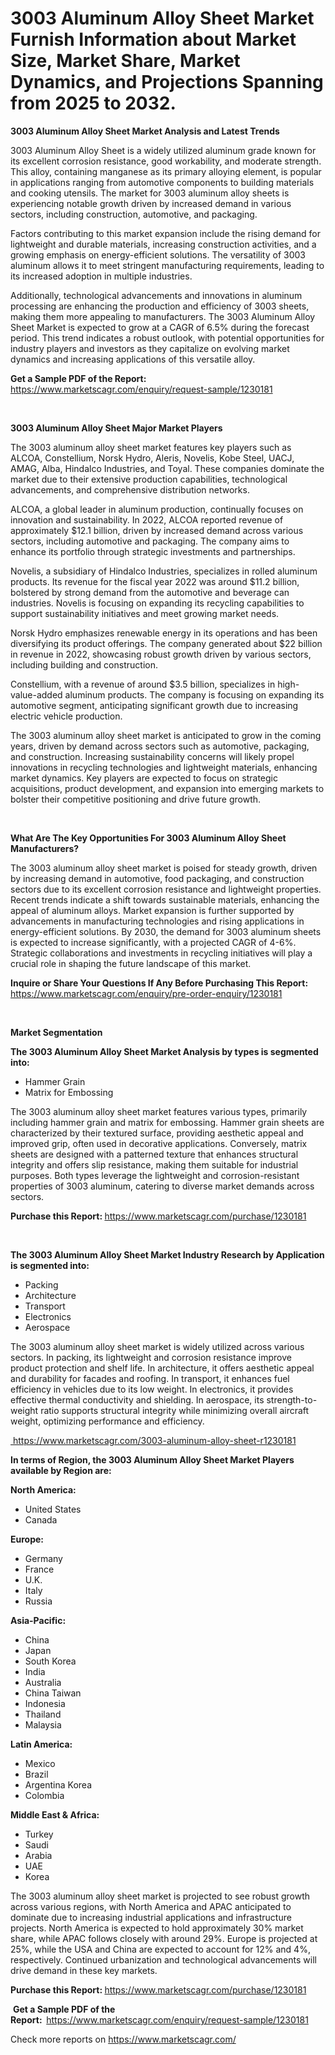 <p><h1>3003 Aluminum Alloy Sheet Market Furnish Information about Market Size, Market Share, Market Dynamics, and Projections Spanning from 2025 to 2032.</h1></p><p><strong>3003 Aluminum Alloy Sheet Market Analysis and Latest Trends</strong></p>
<p><p>3003 Aluminum Alloy Sheet is a widely utilized aluminum grade known for its excellent corrosion resistance, good workability, and moderate strength. This alloy, containing manganese as its primary alloying element, is popular in applications ranging from automotive components to building materials and cooking utensils. The market for 3003 aluminum alloy sheets is experiencing notable growth driven by increased demand in various sectors, including construction, automotive, and packaging.</p><p>Factors contributing to this market expansion include the rising demand for lightweight and durable materials, increasing construction activities, and a growing emphasis on energy-efficient solutions. The versatility of 3003 aluminum allows it to meet stringent manufacturing requirements, leading to its increased adoption in multiple industries.</p><p>Additionally, technological advancements and innovations in aluminum processing are enhancing the production and efficiency of 3003 sheets, making them more appealing to manufacturers. The 3003 Aluminum Alloy Sheet Market is expected to grow at a CAGR of 6.5% during the forecast period. This trend indicates a robust outlook, with potential opportunities for industry players and investors as they capitalize on evolving market dynamics and increasing applications of this versatile alloy.</p></p>
<p><strong>Get a Sample PDF of the Report:&nbsp;</strong> <a href="https://www.marketscagr.com/enquiry/request-sample/1230181?utm_campaign=2208&utm_medium=2&utm_source=Github&utm_content=ia&utm_term=03022025&utm_id=3003-aluminum-alloy-sheet">https://www.marketscagr.com/enquiry/request-sample/1230181</a></p>
<p>&nbsp;</p>
<p><strong>3003 Aluminum Alloy Sheet Major Market Players</strong></p>
<p><p>The 3003 aluminum alloy sheet market features key players such as ALCOA, Constellium, Norsk Hydro, Aleris, Novelis, Kobe Steel, UACJ, AMAG, Alba, Hindalco Industries, and Toyal. These companies dominate the market due to their extensive production capabilities, technological advancements, and comprehensive distribution networks.</p><p>ALCOA, a global leader in aluminum production, continually focuses on innovation and sustainability. In 2022, ALCOA reported revenue of approximately $12.1 billion, driven by increased demand across various sectors, including automotive and packaging. The company aims to enhance its portfolio through strategic investments and partnerships.</p><p>Novelis, a subsidiary of Hindalco Industries, specializes in rolled aluminum products. Its revenue for the fiscal year 2022 was around $11.2 billion, bolstered by strong demand from the automotive and beverage can industries. Novelis is focusing on expanding its recycling capabilities to support sustainability initiatives and meet growing market needs.</p><p>Norsk Hydro emphasizes renewable energy in its operations and has been diversifying its product offerings. The company generated about $22 billion in revenue in 2022, showcasing robust growth driven by various sectors, including building and construction.</p><p>Constellium, with a revenue of around $3.5 billion, specializes in high-value-added aluminum products. The company is focusing on expanding its automotive segment, anticipating significant growth due to increasing electric vehicle production.</p><p>The 3003 aluminum alloy sheet market is anticipated to grow in the coming years, driven by demand across sectors such as automotive, packaging, and construction. Increasing sustainability concerns will likely propel innovations in recycling technologies and lightweight materials, enhancing market dynamics. Key players are expected to focus on strategic acquisitions, product development, and expansion into emerging markets to bolster their competitive positioning and drive future growth.</p></p>
<p>&nbsp;</p>
<p><strong>What Are The Key Opportunities For 3003 Aluminum Alloy Sheet Manufacturers?</strong></p>
<p><p>The 3003 aluminum alloy sheet market is poised for steady growth, driven by increasing demand in automotive, food packaging, and construction sectors due to its excellent corrosion resistance and lightweight properties. Recent trends indicate a shift towards sustainable materials, enhancing the appeal of aluminum alloys. Market expansion is further supported by advancements in manufacturing technologies and rising applications in energy-efficient solutions. By 2030, the demand for 3003 aluminum sheets is expected to increase significantly, with a projected CAGR of 4-6%. Strategic collaborations and investments in recycling initiatives will play a crucial role in shaping the future landscape of this market.</p></p>
<p><strong>Inquire or Share Your Questions If Any Before Purchasing This Report:</strong> <a href="https://www.marketscagr.com/enquiry/pre-order-enquiry/1230181?utm_campaign=2208&utm_medium=2&utm_source=Github&utm_content=ia&utm_term=03022025&utm_id=3003-aluminum-alloy-sheet">https://www.marketscagr.com/enquiry/pre-order-enquiry/1230181</a></p>
<p>&nbsp;</p>
<p><strong>Market Segmentation</strong></p>
<p><strong>The 3003 Aluminum Alloy Sheet Market Analysis by types is segmented into:</strong></p>
<p><ul><li>Hammer Grain</li><li>Matrix for Embossing</li></ul></p>
<p><p>The 3003 aluminum alloy sheet market features various types, primarily including hammer grain and matrix for embossing. Hammer grain sheets are characterized by their textured surface, providing aesthetic appeal and improved grip, often used in decorative applications. Conversely, matrix sheets are designed with a patterned texture that enhances structural integrity and offers slip resistance, making them suitable for industrial purposes. Both types leverage the lightweight and corrosion-resistant properties of 3003 aluminum, catering to diverse market demands across sectors.</p></p>
<p><strong>Purchase this Report:&nbsp;</strong><a href="https://www.marketscagr.com/purchase/1230181?utm_campaign=2208&utm_medium=2&utm_source=Github&utm_content=ia&utm_term=03022025&utm_id=3003-aluminum-alloy-sheet">https://www.marketscagr.com/purchase/1230181</a></p>
<p>&nbsp;</p>
<p><strong>The 3003 Aluminum Alloy Sheet Market Industry Research by Application is segmented into:</strong></p>
<p><ul><li>Packing</li><li>Architecture</li><li>Transport</li><li>Electronics</li><li>Aerospace</li></ul></p>
<p><p>The 3003 aluminum alloy sheet market is widely utilized across various sectors. In packing, its lightweight and corrosion resistance improve product protection and shelf life. In architecture, it offers aesthetic appeal and durability for facades and roofing. In transport, it enhances fuel efficiency in vehicles due to its low weight. In electronics, it provides effective thermal conductivity and shielding. In aerospace, its strength-to-weight ratio supports structural integrity while minimizing overall aircraft weight, optimizing performance and efficiency.</p></p>
<p><a href="https://www.marketscagr.com/3003-aluminum-alloy-sheet-r1230181?utm_campaign=2208&utm_medium=2&utm_source=Github&utm_content=ia&utm_term=03022025&utm_id=3003-aluminum-alloy-sheet">&nbsp;https://www.marketscagr.com/3003-aluminum-alloy-sheet-r1230181</a></p>
<p><strong>In terms of Region, the 3003 Aluminum Alloy Sheet Market Players available by Region are:</strong></p>
<p>
    <p> <strong> North America: </strong>
        <ul>
            <li>United States</li>
            <li>Canada</li>
        </ul>
        </p> 
    <p> <strong> Europe: </strong>
        <ul>
            <li>Germany</li>
            <li>France</li>
            <li>U.K.</li>
            <li>Italy</li>
            <li>Russia</li>
        </ul>
        </p> 
    <p> <strong> Asia-Pacific: </strong>
        <ul>
            <li>China</li>
            <li>Japan</li>
            <li>South Korea</li>
            <li>India</li>
            <li>Australia</li>
            <li>China Taiwan</li>
            <li>Indonesia</li>
            <li>Thailand</li>
            <li>Malaysia</li>
        </ul>
        </p> 
    <p> <strong> Latin America: </strong>
        <ul>
            <li>Mexico</li>
            <li>Brazil</li>
            <li>Argentina Korea</li>
            <li>Colombia</li>
        </ul>
        </p> 
    <p> <strong> Middle East & Africa: </strong>
        <ul>
            <li>Turkey</li>
            <li>Saudi</li>
            <li>Arabia</li>
            <li>UAE</li>
            <li>Korea</li>
        </ul>
    </p>
    </p>
<p><p>The 3003 aluminum alloy sheet market is projected to see robust growth across various regions, with North America and APAC anticipated to dominate due to increasing industrial applications and infrastructure projects. North America is expected to hold approximately 30% market share, while APAC follows closely with around 29%. Europe is projected at 25%, while the USA and China are expected to account for 12% and 4%, respectively. Continued urbanization and technological advancements will drive demand in these key markets.</p></p>
<p><strong>Purchase this Report: </strong><a href="https://www.marketscagr.com/purchase/1230181?utm_campaign=2208&utm_medium=2&utm_source=Github&utm_content=ia&utm_term=03022025&utm_id=3003-aluminum-alloy-sheet">https://www.marketscagr.com/purchase/1230181</a></p>
<p>&nbsp;<strong>Get a Sample PDF of the Report:&nbsp;&nbsp;</strong><a href="https://www.marketscagr.com/enquiry/request-sample/1230181?utm_campaign=2208&utm_medium=2&utm_source=Github&utm_content=ia&utm_term=03022025&utm_id=3003-aluminum-alloy-sheet">https://www.marketscagr.com/enquiry/request-sample/1230181</a></p>
<p><strong></strong></p>
<p>Check more reports on <a href="https://www.marketscagr.com/?utm_campaign=2208&utm_medium=2&utm_source=Github&utm_content=ia&utm_term=03022025&utm_id=3003-aluminum-alloy-sheet">https://www.marketscagr.com/</a></p>
